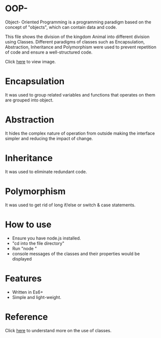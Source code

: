 # OOP-

Object- Oriented Programming is a programming paradigm based on the concept of "objects", which can contain data and code.

This file shows the division of the kingdom Animal into different division using Classes. Different paradigms of classes such as Encapsulation, Abstraction, Inheritance and Polymorphism were used to prevent repetition of code and ensure a well-structured code.

Click [here](https://drive.google.com/file/d/1UCtmEzIWmbxghWuZ0YqGEO0Y6GCDujky/view?usp=drivesdk) to view image.

# Encapsulation 
It was used to group related variables and functions that operates on them are grouped into object.

# Abstraction
It hides the complex nature of operation from outside making the interface simpler and reducing the impact of change.

# Inheritance 
It was used to eliminate redundant code.

# Polymorphism
It was used to get rid of long if/else or switch & case statements.

# How to use
* Ensure you have node.js installed.
* "cd into the file directory"
* Run "node <filename>"
* console messages of the classes and their properties would be displayed

# Features
* Written in Es6+
* Simple and light-weight.

# Reference 
Click [here](https://javascript.info/classes) to understand more on the use of classes.
